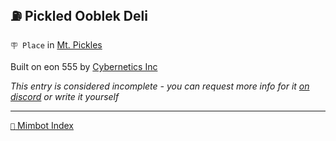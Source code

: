 ## ⛽️ Pickled Ooblek Deli

`🪧 Place` in [Mt. Pickles](<https://zeithalt.github.io/r/mt_pickles.html>)

Built on eon 555 by [Cybernetics Inc](<https://zeithalt.github.io/r/cybernetics_inc.html>)

_This entry is considered incomplete - you can request more info for it [on discord](<https://discord.com/channels/562910943848169472/1173922660489633802>) or write it yourself_

<!---
keywords:  ci, dev null marsh
aliases: 
-->
----------
[`📑` Mimbot Index](</index.md#ae70>)
